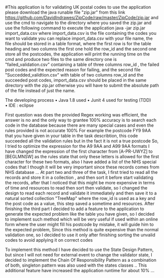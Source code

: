 #This application is for validating UK postal codes to use the application please download the java runable file "zip.jar" from this link https://github.com/DavidIndrawes/ZipCode/raw/master/ZipCode/zip.jar
and use the cmd to navigate to the directory where you saved the zip.jar and use the following command to execute the application
java -jar zip.jar import_data.csv
where import_data.csv is the file containing the codes you want to validate you can replace import_data.csv with your file name, the file should be stored in a table format, where the first row is for the table heading and two columns the first one hold the row_id and the second one store all the postcodes, the application will print the running time on the cmd and produce two files to the same directory one is "failed_validation.csv" containing a table of three columns row_id , the failed post codes and the expected reason for failing, and the second file "Succedded_validtion.csv" with table of two columns row_id and the succeeded post codes, 
import_data.csv should be placed in the same directory with the zip.jar otherwise you will have to submit the absolute path of the file instead of just the name.

The developing process
•	Java 1.8 used 
•	Junit 4 used for testing (TDD)  
•	IDE : eclipse

First question was does the provided Regex working was efficient, the answer is no and the only way to grantee 100% accuracy is to search each code in the database because there are many special cases and even the rules provided is not accurate 100% 
For example the postcode FY9 9AA that you have given in your table in the task describtion, this code succeeded all the validation rules but in the fact it is not a true postcode
So, I tried to optimize the expression for the A9 9AA and A99 9AA formats I have changed the expression of the first character from [A-PR-UWYZ] to [BEGLMNSW] as the rules state that only these letters is allowed for the first character for these two formats, 
also I have added  a list of the NHS special codes that I though it will be very important since these records comes from NHS database …
At part two and three of the task, I first tried to read all the records and store it in a collection , and then sort it before start validating the records, after that I noticed that this might be more expensive in terms of time and resources to read then sort then validate, so I changed the design to read each record and validate it immediately and then save it to a natural sorted collection "TreeMap" where the row_id is used as a key and the post code as a value, this step saved a sometime and resources.
After finishing the third part I decided to add a feature to the application to generate the expected problem like the table you have given, so I decided to implement such method which will be very useful if used within an online form where the user might fill his postcode by mistake, it will guide him to the expected problem, Since this method is quite expensive than the normal validation one, so I decided to use it only after finishing sorting the unvalid codes to avoid applying it on correct codes

To implement this method I have decided to use the State Design Pattern, but since I will not need for external event to change the validator state, I decided to implement the Chain Of Responsibility Pattern as a combination of both, singleton pattern was also used with the states classes ..
This additional feature have increased the application runtime for about 10% …
